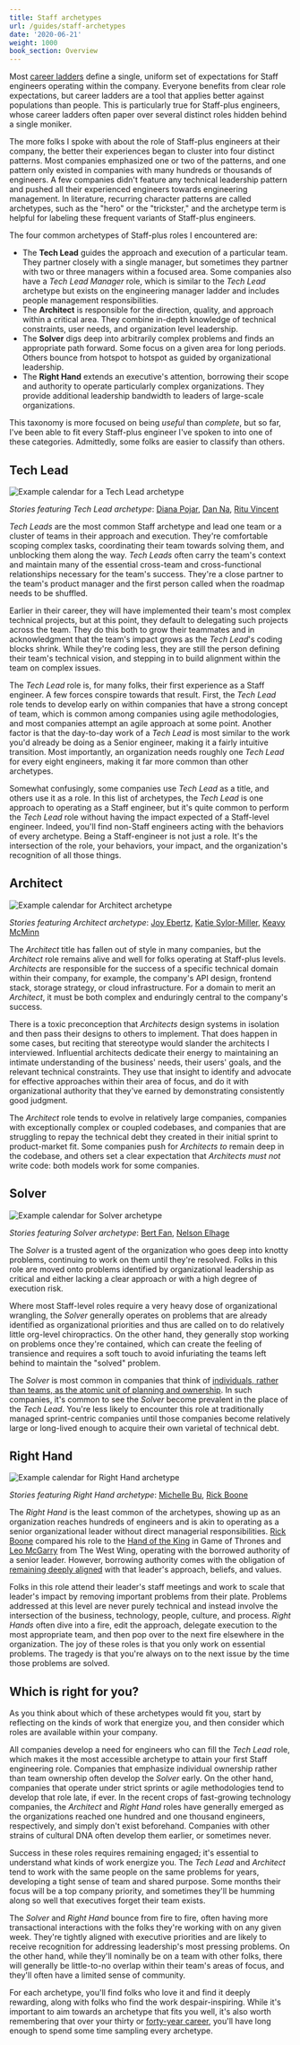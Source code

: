 ```yaml
---
title: Staff archetypes
url: /guides/staff-archetypes
date: '2020-06-21'
weight: 1000
book_section: Overview
---
```


Most [career ladders](https://lethain.com/perf-management-system/) define a single, uniform set of expectations for Staff engineers
operating within the company.
Everyone benefits from clear role expectations, but career ladders are a tool that applies better against populations than people.
This is particularly true for Staff-plus engineers, whose career ladders often paper over several distinct roles hidden behind a single moniker.

The more folks I spoke with about the role of Staff-plus engineers at their company,
the better their experiences began to cluster into four distinct patterns.
Most companies emphasized one or two of the patterns, and one pattern only existed in companies with many hundreds or thousands of engineers.
A few companies didn't feature any technical leadership pattern and pushed all their experienced engineers towards engineering management.
In literature, recurring character patterns are called archetypes, such as the "hero" or the "trickster,"
and the archetype term is helpful for labeling these frequent variants of Staff-plus engineers.

The four common archetypes of Staff-plus roles I encountered are:

* The **Tech Lead** guides the approach and execution of a particular team. They partner closely with a single manager, but sometimes they partner with two or three managers within a focused area. Some companies also have a  _Tech Lead Manager_ role, which is similar to the _Tech Lead_ archetype but exists on the engineering manager ladder and includes people management responsibilities.
* The **Architect** is responsible for the direction, quality, and approach within a critical area. They combine in-depth knowledge of technical constraints, user needs, and organization level leadership.
* The **Solver** digs deep into arbitrarily complex problems and finds an appropriate path forward. Some focus on a given area for long periods. Others bounce from hotspot to hotspot as guided by organizational leadership.
* The **Right Hand** extends an executive's attention, borrowing their scope and authority to operate particularly complex organizations. They provide additional leadership bandwidth to leaders of large-scale organizations.

This taxonomy is more focused on being _useful_ than _complete_, but so far, I've been able to fit every Staff-plus engineer I've spoken to into one of these categories. Admittedly, some folks are easier to classify than others.

## Tech Lead

![Example calendar for a Tech Lead archetype](/archetypes//TechLeadCalendar.png)

_Stories featuring Tech Lead archetype_: [Diana Pojar](https://staffeng.com/stories/diana-pojar), [Dan Na](https://staffeng.com/stories/dan-na), [Ritu Vincent](https://staffeng.com/stories/ritu-vincent)

_Tech Leads_ are the most common Staff archetype and lead one team or a cluster of teams in their approach and execution. They're comfortable scoping complex tasks, coordinating their team towards solving them, and unblocking them along the way. _Tech Leads_ often carry the team's context and maintain many of the essential cross-team and cross-functional relationships necessary for the team's success. They're a close partner to the team's product manager and the first person called when the roadmap needs to be shuffled.

Earlier in their career, they will have implemented their team's most complex technical projects, but at this point, they default to delegating such projects across the team.
They do this both to grow their teammates and in acknowledgment that the team's impact grows as the _Tech Lead_'s coding blocks shrink.
While they're coding less, they are still the person defining their team's technical vision, and stepping in to
build alignment within the team on complex issues.

The _Tech Lead_ role is, for many folks, their first experience as a Staff engineer. A few forces conspire towards that result.
First, the _Tech Lead_ role tends to develop early on within companies that have a strong concept of team,
which is common among companies using agile methodologies, and most companies attempt an agile approach at some point.
Another factor is that the day-to-day work of a _Tech Lead_ is most similar to the work you'd already be doing as a Senior engineer, making it a fairly intuitive transition.
Most importantly, an organization needs roughly one _Tech Lead_ for every eight engineers, making it far more common than other archetypes.

Somewhat confusingly, some companies use _Tech Lead_ as a title, and others use it as a role.
In this list of archetypes, the _Tech Lead_ is one approach to operating as a Staff engineer,
but it's quite common to perform the _Tech Lead_ role without having the impact expected of a Staff-level engineer.
Indeed, you'll find non-Staff engineers acting with the behaviors of every archetype.
Being a Staff-engineer is not just a role.
It's the intersection of the role, your behaviors, your impact, and the organization's recognition of all those things.


## Architect

![Example calendar for Architect archetype](/archetypes//ArchitectCalendar.png)

_Stories featuring Architect archetype_: [Joy Ebertz](https://staffeng.com/stories/joy-ebertz), [Katie Sylor-Miller](https://staffeng.com/stories/katie-sylor-miller), [Keavy McMinn](https://staffeng.com/stories/keavy-mcminn)

The _Architect_ title has fallen out of style in many companies, but the _Architect_ role remains alive and well for folks operating at Staff-plus levels. _Architects_ are responsible for the success of a specific technical domain within their company, for example, the company's API design, frontend stack, storage strategy, or cloud infrastructure. For a domain to merit an _Architect_, it must be both complex and enduringly central to the company's success.

There is a toxic preconception that _Architects_ design systems in isolation and then pass their designs to others to implement.
That does happen in some cases, but reciting that stereotype would slander the architects I interviewed.
Influential architects dedicate their energy to maintaining an intimate understanding of the business' needs, their users' goals, and the relevant technical constraints.
They use that insight to identify and advocate for effective approaches within their area of focus,
and do it with organizational authority that they've earned by demonstrating consistently good judgment.

The _Architect_ role tends to evolve in relatively large companies,
companies with exceptionally complex or coupled codebases, and
companies that are struggling to repay the technical debt they created in their initial sprint to product-market fit.
Some companies push for _Architects to_ remain deep in the codebase, and others set a clear expectation that _Architects must not_ write code: both models work for some companies.


## Solver

![Example calendar for Solver archetype](/archetypes//SolverCalendar.png)

_Stories featuring Solver archetype_: [Bert Fan](https://staffeng.com/stories/bert-fan), [Nelson Elhage](https://staffeng.com/stories/nelson-elhage)

The _Solver_ is a trusted agent of the organization who goes deep into knotty problems, continuing to work on them until they're resolved. Folks in this role are moved onto problems identified by organizational leadership as critical and either lacking a clear approach or with a high degree of execution risk.

Where most Staff-level roles require a very heavy dose of organizational wrangling, the _Solver_ generally operates on problems that are already identified as organizational priorities and thus are called on to do relatively little org-level chiropractics. On the other hand, they generally stop working on problems once they're contained, which can create the feeling of transience and requires a soft touch to avoid infuriating the teams left behind to maintain the "solved" problem.

The _Solver_ is most common in companies that think of [individuals, rather than teams, as the atomic unit of planning and ownership](https://lethain.com/weak-and-strong-team-concepts/).
In such companies, it's common to see the _Solver_ become prevalent in the place of the _Tech Lead_.
You're less likely to encounter this role at traditionally managed sprint-centric companies until those companies become
relatively large or long-lived enough to acquire their own varietal of technical debt.


## Right Hand

![Example calendar for Right Hand archetype](/archetypes//RightHandCalendar.png)

_Stories featuring Right Hand archetype_: [Michelle Bu](https://staffeng.com/stories/michelle-bu), [Rick Boone](https://staffeng.com/stories/rick-boone)

The _Right Hand_ is the least common of the archetypes, showing up as an organization reaches hundreds of engineers and is akin to operating as a senior organizational leader without direct managerial responsibilities. [Rick Boone](https://staffeng.com/stories/rick-boone) compared his role to the [Hand of the King](https://awoiaf.westeros.org/index.php/Hand_of_the_King) in Game of Thrones and [Leo McGarry](https://westwing.fandom.com/wiki/Leo_McGarry) from The West Wing, operating with the borrowed authority of a senior leader. However, borrowing authority comes with the obligation of [remaining deeply aligned](https://lethain.com/staying-aligned-with-authority/) with that leader's approach, beliefs, and values.

Folks in this role attend their leader's staff meetings and work to scale that leader's impact by removing important problems from their plate. Problems addressed at this level are never purely technical and instead involve the intersection of the business, technology, people, culture, and process. _Right Hands_ often dive into a fire, edit the approach, delegate execution to the most appropriate team, and then pop over to the next fire elsewhere in the organization. The joy of these roles is that you only work on essential problems. The tragedy is that you're always on to the next issue by the time those problems are solved.


## Which is right for you?

As you think about which of these archetypes would fit you, start by reflecting on the kinds of work that energize you,
and then consider which roles are available within your company.

All companies develop a need for engineers who can fill the _Tech Lead_ role, which makes it the most accessible archetype to attain your first Staff engineering role.
Companies that emphasize individual ownership rather than team ownership often develop the _Solver_ early.
On the other hand, companies that operate under strict sprints or agile methodologies tend to develop that role late, if ever.
In the recent crops of fast-growing technology companies, the _Architect_ and _Right Hand_ roles have generally emerged as the organizations reached one hundred and one thousand engineers,
respectively, and simply don't exist beforehand. Companies with other strains of cultural DNA often develop them earlier, or sometimes never.

Success in these roles requires remaining engaged; it's essential to understand what kinds of work energize you. The _Tech Lead_ and _Architect_ tend to work with the same people on the same problems for years, developing a tight sense of team and shared purpose.
Some months their focus will be a top company priority, and sometimes they'll be humming along so well that executives forget their team exists.

The _Solver_ and _Right Hand_ bounce from fire to fire, often having more transactional interactions with the folks they're working with on any given week. They're tightly aligned with executive priorities and are likely to receive recognition for addressing leadership's most pressing problems. On the other hand, while they'll nominally be on a team with other folks, there will generally be little-to-no overlap within their team's areas of focus, and they'll often have a limited sense of community.

For each archetype, you'll find folks who love it and find it deeply rewarding, along with folks who find the work despair-inspiring. While it's important to aim towards an archetype that fits you well, it's also worth remembering that over your thirty or [forty-year career](https://lethain.com/forty-year-career/), you'll have long enough to spend some time sampling every archetype.